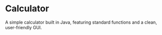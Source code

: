 # Calculator
A simple calculator built in Java, featuring standard functions and a clean, user-friendly GUI.
